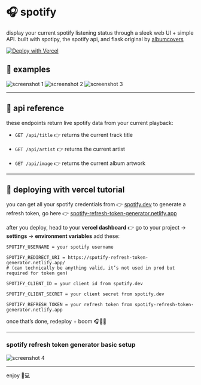 
# 🎧 spotify

display your current spotify listening status through a sleek web UI + simple API. built with spotipy, the spotify api, and flask
original by [albumcovers](https://github.com/albumcovers/spotify)

[![Deploy with Vercel](https://vercel.com/button)](https://vercel.com/import/project?template=https://github.com/cabinfvr/spotify)


## 📸 examples

![screenshot 1](https://i.imgur.com/XKzPcDA.png)
![screenshot 2](https://i.imgur.com/piAaI4M.png)
![screenshot 3](https://i.imgur.com/WOncZ4y.png)

---

## 🧠 api reference

these endpoints return live spotify data from your current playback:

* `GET /api/title`
  👉 returns the current track title

* `GET /api/artist`
  👉 returns the current artist

* `GET /api/image`
  👉 returns the current album artwork

---

## 🚀 deploying with vercel tutorial

you can get all your spotify credentials from 👉 [spotify.dev](https://spotify.dev)
to generate a refresh token, go here 👉 [spotify-refresh-token-generator.netlify.app](https://spotify-refresh-token-generator.netlify.app/)

after you deploy, head to your **vercel dashboard**
👉 go to your project → **settings** → **environment variables**
add these:

```
SPOTIFY_USERNAME = your spotify username

SPOTIFY_REDIRECT_URI = https://spotify-refresh-token-generator.netlify.app/
# (can technically be anything valid, it’s not used in prod but required for token gen)

SPOTIFY_CLIENT_ID = your client id from spotify.dev

SPOTIFY_CLIENT_SECRET = your client secret from spotify.dev

SPOTIFY_REFRESH_TOKEN = your refresh token from spotify-refresh-token-generator.netlify.app
```

once that’s done, redeploy + boom 🎧🌈🎶

---

### spotify refresh token generator basic setup

![screenshot 4](https://i.imgur.com/9pnH2iH.png)

---

enjoy 🎵💻
